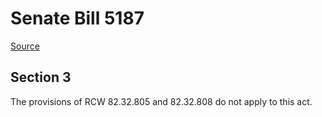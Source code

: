 # Senate Bill 5187

[Source](http://lawfilesext.leg.wa.gov/biennium/2021-22/Xml/Bills/Senate%20Bills/5187.xml)
## Section 3
The provisions of RCW 82.32.805 and 82.32.808 do not apply to this act.
